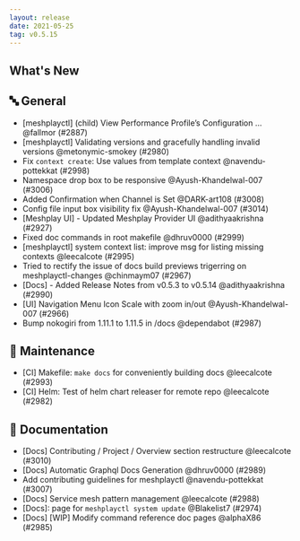 ```yaml
---
layout: release
date: 2021-05-25
tag: v0.5.15
---
```


## What's New

## 🔤 General
- [meshplayctl] (child) View Performance Profile’s Configuration … @fallmor (#2887)
- [meshplayctl] Validating versions and gracefully handling invalid versions @metonymic-smokey (#2980)
- Fix `context create`: Use values from template context @navendu-pottekkat (#2998)
- Namespace drop box to be responsive @Ayush-Khandelwal-007 (#3006)
- Added Confirmation when Channel is Set @DARK-art108 (#3008)
- Config file input box visibility fix @Ayush-Khandelwal-007 (#3014)
- [Meshplay UI] - Updated Meshplay Provider UI @adithyaakrishna (#2927)
- Fixed doc commands in root makefile @dhruv0000 (#2999)
- [meshplayctl] system context list: improve msg for listing missing contexts @leecalcote (#2995)
- Tried to rectify the issue of docs build previews trigerring on meshplayctl-changes @chinmaym07 (#2967)
- [Docs] - Added Release Notes from v0.5.3 to v0.5.14 @adithyaakrishna (#2990)
- [UI] Navigation Menu Icon Scale with zoom in/out  @Ayush-Khandelwal-007 (#2966)
- Bump nokogiri from 1.11.1 to 1.11.5 in /docs @dependabot (#2987)

## 🧰 Maintenance

- [CI] Makefile: `make docs` for conveniently building docs @leecalcote (#2993)
- [CI] Helm: Test of helm chart releaser for remote repo @leecalcote (#2982)

## 📖 Documentation

- [Docs] Contributing / Project / Overview section restructure @leecalcote (#3010)
- [Docs] Automatic Graphql Docs Generation @dhruv0000 (#2989)
- Add contributing guidelines for meshplayctl @navendu-pottekkat (#3007)
- [Docs] Service mesh pattern management @leecalcote (#2988)
- [Docs]: page for `meshplayctl system update` @Blakelist7 (#2974)
- [Docs] [WIP] Modify command reference doc pages @alphaX86 (#2985)